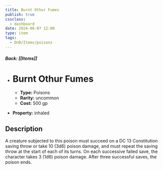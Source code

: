 ```yaml
---
title: Burnt Othur Fumes
publish: true
cssclass:
  - dashboard
date: 2024-06-07 12:00
type: item
tags:
  - DnD/Items/poisons
---
```


##### Back: [[Items]]

- # Burnt Othur Fumes

    - **Type:** Poisons
    - **Rarity:** uncommon
    - **Cost:** 500 gp
- **Property:** inhaled



## Description 

A creature subjected to this poison must succeed on a DC 13 Constitution saving throw or take 10 (3d6) poison damage, and must repeat the saving throw at the start of each of its turns. On each successive failed save, the character takes 3 (1d6) poison damage. After three successful saves, the poison ends.
